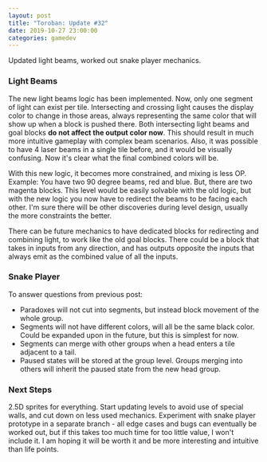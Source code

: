 ```yaml
---
layout: post
title: "Toroban: Update #32"
date: 2019-10-27 23:00:00
categories: gamedev
---
```


Updated light beams, worked out snake player mechanics.

### Light Beams

The new light beams logic has been implemented. Now, only one segment of light can exist per tile. Intersecting and crossing light causes the display color to change in those areas, always representing the same color that will show up when a block is pushed there. Both intersecting light beams and goal blocks **do not affect the output color now**. This should result in much more intuitive gameplay with complex beam scenarios. Also, it was possible to have 4 laser beams in a single tile before, and it would be visually confusing. Now it's clear what the final combined colors will be.

With this new logic, it becomes more constrained, and mixing is less OP. Example: You have two 90 degree beams, red and blue. But, there are two magenta blocks. This level would be easily solvable with the old logic, but with the new logic you now have to redirect the beams to be facing each other. I'm sure there will be other discoveries during level design, usually the more constraints the better.

There can be future mechanics to have dedicated blocks for redirecting and combining light, to work like the old goal blocks. There could be a block that takes in inputs from any direction, and has outputs opposite the inputs that always emit as the combined value of all the inputs.

### Snake Player

To answer questions from previous post:

- Paradoxes will not cut into segments, but instead block movement of the whole group.
- Segments will not have different colors, will all be the same black color. Could be expanded upon in the future, but this is simplest for now.
- Segments can merge with other groups when a head enters a tile adjacent to a tail.
- Paused states will be stored at the group level. Groups merging into others will inherit the paused state from the new head group.

### Next Steps

2.5D sprites for everything. Start updating levels to avoid use of special walls, and cut down on less used mechanics. Experiment with snake player prototype in a separate branch - all edge cases and bugs can eventually be worked out, but if this takes too much time for too little value, I won't include it. I am hoping it will be worth it and be more interesting and intuitive than life points.
